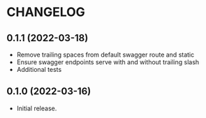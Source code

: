 # CHANGELOG

## 0.1.1 (2022-03-18)

* Remove trailing spaces from default swagger route and static
* Ensure swagger endpoints serve with and without trailing slash
* Additional tests

## 0.1.0 (2022-03-16)

* Initial release.

